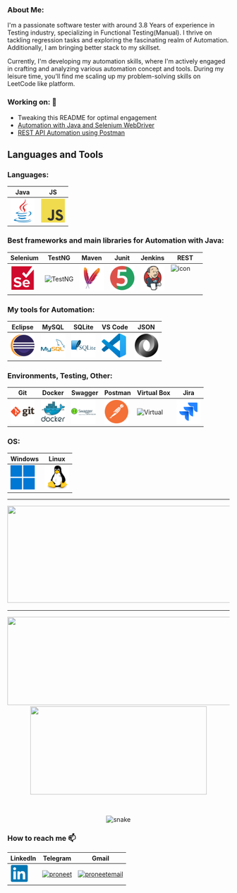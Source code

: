 

### About Me:    
I'm a passionate software tester with around 3.8 Years of experience in Testing industry, specializing in Functional Testing(Manual). I thrive on tackling regression tasks and exploring the fascinating realm of Automation. Additionally, I am bringing better stack to my skillset.

Currently, I'm developing my automation skills, where I'm actively engaged in crafting and analyzing various automation concept and tools. During my leisure time, you'll find me scaling up my problem-solving skills on LeetCode like platform.
    

### Working on: 🚀

- Tweaking this README for optimal engagement 
- [Automation with Java and Selenium WebDriver](https://github.com/ProneetS/Selenium_Foundation) 
- [REST API Automation using Postman ](https://github.com/ProneetS/API_Testing_RestAssured/tree/main/Project1_API_Testing)


## Languages and Tools 
<div>

### Languages:
| Java | JS |
|----------|--------|
|  <img src="https://github.com/devicons/devicon/blob/master/icons/java/java-original.svg" title="Java"  alt="Java" width="55" height="55"/> |  <img src="https://github.com/devicons/devicon/blob/master/icons/javascript/javascript-original.svg" title="JavaScript" alt="JavaScript" width="55" height="55"/>

### Best frameworks and main libraries for Automation with Java:

| Selenium | TestNG | Maven | Junit | Jenkins | REST |
|----------|----------|----------|----------|----------|----------|
|  <img src="https://github.com/devicons/devicon/blob/master/icons/selenium/selenium-original.svg" title="Selenium"  alt="Selenium" width="55" height="55"/>|  <img src="https://static.javatpoint.com/tutorial/testng/images/testng-tutorial.png" title="TestNG" alt="TestNG" width="55" height="55"/>|  <img src="https://github.com/devicons/devicon/blob/master/icons/maven/maven-original.svg" title="Maven" alt="Maven" width="55" height="55"/>|  <img src="https://github.com/devicons/devicon/blob/master/icons/junit/junit-original.svg" title="Junit" alt="Junit" width="55" height="55"/>|<img src="https://github.com/devicons/devicon/blob/master/icons/jenkins/jenkins-original.svg" title="Jenkins" alt="Jenkins" width="55" height="55"/>| <div style="display: flex; align-items: flex-start;"><img src="https://techstack-generator.vercel.app/restapi-icon.svg" alt="icon" width="65" height="65" /></div>|



### My tools for Automation:

| Eclipse | MySQL | SQLite | VS Code | JSON |
|----------|----------|----------|----------|----------|
|  <img src="https://github.com/devicons/devicon/blob/master/icons/eclipse/eclipse-original.svg" title="Eclipse" alt="Eclipse" width="55" height="55"/>|  <img src="https://github.com/devicons/devicon/blob/master/icons/mysql/mysql-original-wordmark.svg" title="MySQL" alt="MySQL" width="55" height="55"/>|  <img src="https://github.com/devicons/devicon/blob/master/icons/sqlite/sqlite-original-wordmark.svg" title="SQLite" alt="SQLite" width="55" height="55"/>|  <img src="https://github.com/devicons/devicon/blob/master/icons/vscode/vscode-original.svg" title="VSCode" alt="VSCode" width="55" height="55"/>|  <img src="https://github.com/devicons/devicon/blob/master/icons/json/json-original.svg" title="json" alt="json" width="55" height="55"/>|



  
### Environments, Testing, Other:

| Git | Docker | Swagger | Postman | Virtual Box| Jira|
|----------|----------|----------|----------|----------|----------|
|<img src="https://github.com/devicons/devicon/blob/master/icons/git/git-original-wordmark.svg" title="Git" alt="Git" width="55" height="55"/>|<img src="https://github.com/devicons/devicon/blob/master/icons/docker/docker-original-wordmark.svg" title="Docker" alt="Docker" width="55" height="55"/>| <img src="https://github.com/devicons/devicon/blob/master/icons/swagger/swagger-original-wordmark.svg" title="Swagger" alt="Swagger" width="55" height="55"/>|  <img src="https://github.com/devicons/devicon/blob/master/icons/postman/postman-original.svg" title="Postman" alt="Postman" width="55" height="55"/>| <img src="https://banner2.cleanpng.com/20190501/xvt/kisspng-computer-icons-virtualbox-portable-network-graphic-virtualbox-icon-of-line-style-available-in-svg-5cca247f73f9e3.6112721115567514874751.jpg" title="Virtual" alt="Virtual" width="80" height="55"/>|<img src="https://github.com/devicons/devicon/blob/master/icons/jira/jira-original.svg" title="Postman" alt="Postman" width="55" height="55"/>|


### OS: 

| Windows | Linux |
|----------|----------|
| <img src="https://github.com/devicons/devicon/blob/master/icons/windows11/windows11-original.svg" title="Windows" alt="Windows" width="55" height="55"/> | <img src="https://github.com/devicons/devicon/blob/master/icons/linux/linux-original.svg" title="Linux" alt="Linux" width="55" height="55"/> |




<!--

### It's not technology, but I use it. The section will be changed soon.:
  <img src="https://github.com/devicons/devicon/blob/master/icons/latex/latex-original.svg" title="Latex" alt="Latex" width="40" width="30" height="30"/>
  <img src="https://github.com/devicons/devicon/blob/master/icons/ssh/ssh-original.svg" title="ssh" alt="ssh" width="30" height="30"/>
  <img src="https://github.com/devicons/devicon/blob/master/icons/xml/xml-original.svg" title="xml" alt="xml" width="30" height="30"/>
  <img src="https://github.com/devicons/devicon/blob/master/icons/yaml/yaml-original.svg" title="yaml" alt="yaml" width="30" height="30"/>
  <img src="https://github.com/devicons/devicon/blob/master/icons/json/json-original.svg" title="json" alt="json" width="30" height="30"/>
  <img src="https://github.com/devicons/devicon/blob/master/icons/vscode/vscode-original-wordmark.svg" title="vsc" alt="vsc" width="30" height="30"/>
  <img src="https://github.com/devicons/devicon/blob/master/icons/pycharm/pycharm-original.svg" title="PC" alt="PC" width="30" height="30"/>
  <img src="https://github.com/devicons/devicon/blob/master/icons/clion/clion-original.svg" title="cl" alt="CL" width="30" height="30"/>
  <img src="https://github.com/devicons/devicon/blob/master/icons/datagrip/datagrip-original.svg" title="dg" alt="dg" width="30" height="30"/>  
  <img src="https://github.com/devicons/devicon/blob/master/icons/gitlab/gitlab-original-wordmark.svg" title="GitLab" alt="GitLab" width="30" height="30"/>
  <img src="https://github.com/devicons/devicon/blob/master/icons/confluence/confluence-original-wordmark.svg" title="Confluence" alt="Confluence" width="30" height="30"/>
  <img src="https://github.com/devicons/devicon/blob/master/icons/jira/jira-original-wordmark.svg" title="Jira" alt="Jira" width="30" height="30"/>
--> 
</div>

---

  
<p align="center">
  <img width="800" height="220" src="https://streak-stats.demolab.com?user=proneets&theme=highcontrast&hide_border=true&border_radius=5&card_width=800">
</p>


---




<p align="center">
  <img width="600" height="200" src="https://github-readme-stats.vercel.app/api?username=proneets&show_icons=true&theme=vision-friendly-dark">
  <img width="400" height="200" src="https://github-readme-stats.vercel.app/api/top-langs/?username=proneets&size_weight=0.15&count_weight=0.5&layout=compact&theme=vision-friendly-dark">
</p>
 


<div id="header" align="center">
  <img src="https://komarev.com/ghpvc/?username=proneets&style=for-the-badge&color=orange" alt=""/>
</div>

<p align="center">
 <img src="https://github.com/sammorozov/sammorozov/blob/main/assets/github-snake.svg" width="1000" alt="snake"/>
</p>



### How to reach me :mailbox:
| LinkedIn| Telegram | Gmail |
|----------|----------|----------|
|<a href="https://www.linkedin.com/in/proneet-kumar-seth-a09514116/" target="blank"><img src="https://github.com/devicons/devicon/blob/master/icons/linkedin/linkedin-original.svg" alt="proneet" height="40" width="40"/></a>|<a href="https://t.me/Pro_promise" target="blank"><img src="https://img.icons8.com/?size=100&id=oWiuH0jFiU0R&format=png&color=000000" alt="proneet" height="40" width="40" /></a>|<a href="mailto:proneetseth.office@gmail.com"><img src="https://img.icons8.com/?size=100&id=37246&format=png&color=000000" alt="proneetemail" height="40" width="40" /></a> |
